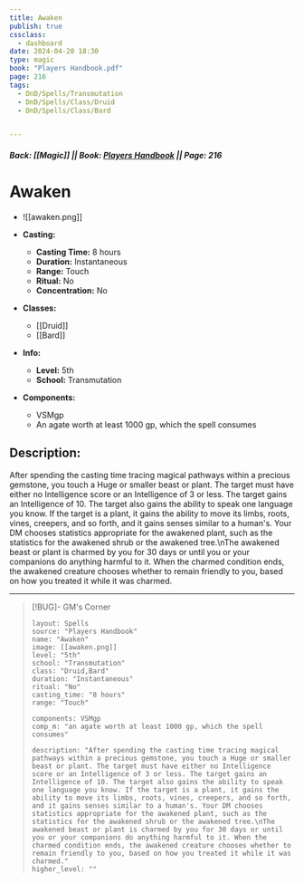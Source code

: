 ```yaml
---
title: Awaken
publish: true
cssclass:
  - dashboard
date: 2024-04-20 18:30
type: magic
book: "Players Handbook.pdf"
page: 216
tags:
  - DnD/Spells/Transmutation
  - DnD/Spells/Class/Druid
  - DnD/Spells/Class/Bard


---
```


##### Back: [[Magic]] || Book: [Players Handbook](https://drive.google.com/drive/folders/1O5bhpYizcIT5xxAoLOuzCRht_PVS7VSG?usp=sharing) || Page: 216

# Awaken
- ![[awaken.png]]
- **Casting:**
    - **Casting Time:** 8 hours
    - **Duration:** Instantaneous
    - **Range:** Touch
    - **Ritual:** No
    - **Concentration:** No
- **Classes:**
    - [[Druid]]
    - [[Bard]]

- **Info:**
    - **Level:** 5th
    - **School:** Transmutation
- **Components:**
    - VSMgp
    - An agate worth at least 1000 gp, which the spell consumes

## Description:
After spending the casting time tracing magical pathways within a precious gemstone, you touch a Huge or smaller beast or plant. The target must have either no Intelligence score or an Intelligence of 3 or less. The target gains an Intelligence of 10. The target also gains the ability to speak one language you know. If the target is a plant, it gains the ability to move its limbs, roots, vines, creepers, and so forth, and it gains senses similar to a human's. Your DM chooses statistics appropriate for the awakened plant, such as the statistics for the awakened shrub or the awakened tree.\nThe awakened beast or plant is charmed by you for 30 days or until you or your companions do anything harmful to it. When the charmed condition ends, the awakened creature chooses whether to remain friendly to you, based on how you treated it while it was charmed.



---

> [!BUG]- GM's Corner
>
> ```statblock
> layout: Spells
> source: "Players Handbook"
> name: "Awaken"
> image: [[awaken.png]]
> level: "5th"
> school: "Transmutation"
> class: "Druid,Bard"
> duration: "Instantaneous"
> ritual: "No"
> casting_time: "8 hours"
> range: "Touch"
>
> components: VSMgp
> comp_m: "an agate worth at least 1000 gp, which the spell consumes"
>
> description: "After spending the casting time tracing magical pathways within a precious gemstone, you touch a Huge or smaller beast or plant. The target must have either no Intelligence score or an Intelligence of 3 or less. The target gains an Intelligence of 10. The target also gains the ability to speak one language you know. If the target is a plant, it gains the ability to move its limbs, roots, vines, creepers, and so forth, and it gains senses similar to a human's. Your DM chooses statistics appropriate for the awakened plant, such as the statistics for the awakened shrub or the awakened tree.\nThe awakened beast or plant is charmed by you for 30 days or until you or your companions do anything harmful to it. When the charmed condition ends, the awakened creature chooses whether to remain friendly to you, based on how you treated it while it was charmed."
> higher_level: ""
> ```

